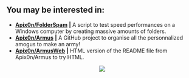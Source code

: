 ## You may be interested in: 
* [__Apix0n/FolderSpam__](https://github.com/Apix0n/FolderSpam) __|__ A script to test speed performances on a Windows computer by creating massive amounts of folders.
* [__Apix0n/Armus__](https://github.com/Apix0n/Armus) __|__ A GitHub project to organise all the personnalized amogus to make an army!
* [__Apix0n/ArmusWeb__](https://github.com/Apix0n/ArmusWeb) __|__ HTML version of the README file from Apix0n/Armus to try HTML.

<p align=center><a href=https://raw.githubusercontent.com/Apix0n/Apix0n/main/NONONO-DO-NOT-CLICK-THAT.gif><img src=https://github-readme-stats.vercel.app/api/top-langs/?username=Apix0n&layout=compact&bg_color=0d1117&text_color=FFFFFF></p>
